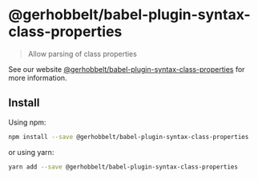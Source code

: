# @gerhobbelt/babel-plugin-syntax-class-properties

> Allow parsing of class properties

See our website [@gerhobbelt/babel-plugin-syntax-class-properties](https://new.babeljs.io/docs/en/next/babel-plugin-syntax-class-properties.html) for more information.

## Install

Using npm:

```sh
npm install --save @gerhobbelt/babel-plugin-syntax-class-properties
```

or using yarn:

```sh
yarn add --save @gerhobbelt/babel-plugin-syntax-class-properties
```

